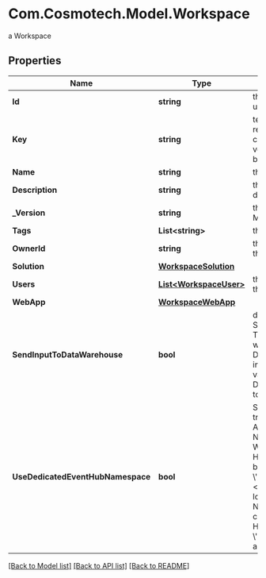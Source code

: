 # Com.Cosmotech.Model.Workspace
a Workspace

## Properties

Name | Type | Description | Notes
------------ | ------------- | ------------- | -------------
**Id** | **string** | the Workspace version unique identifier | [optional] [readonly] 
**Key** | **string** | technical key for resource name convention and version grouping. Must be unique | 
**Name** | **string** | the Workspace name | 
**Description** | **string** | the Workspace description | [optional] 
**_Version** | **string** | the Workspace version MAJOR.MINOR.PATCH. | [optional] 
**Tags** | **List&lt;string&gt;** | the list of tags | [optional] 
**OwnerId** | **string** | the user id which own this workspace | [optional] [readonly] 
**Solution** | [**WorkspaceSolution**](WorkspaceSolution.md) |  | 
**Users** | [**List&lt;WorkspaceUser&gt;**](WorkspaceUser.md) | the list of users Id with their role | [optional] 
**WebApp** | [**WorkspaceWebApp**](WorkspaceWebApp.md) |  | [optional] 
**SendInputToDataWarehouse** | **bool** | default setting for all Scenarios and Run Templates to set whether or not the Dataset values and the input parameters values are send to the DataWarehouse prior to the ScenarioRun | [optional] 
**UseDedicatedEventHubNamespace** | **bool** | Set this property to true to use a dedicated Azure Event Hub Namespace for this Workspace. The Event Hub Namespace must be named \\&#39;&lt;organization_id\\&gt;-&lt;workspace_id\\&gt;\\&#39; (in lower case). This Namespace must also contain two Event Hubs named \\&#39;probesmeasures\\&#39; and \\&#39;scenariorun\\&#39;. | [optional] [default to false]

[[Back to Model list]](../README.md#documentation-for-models) [[Back to API list]](../README.md#documentation-for-api-endpoints) [[Back to README]](../README.md)

